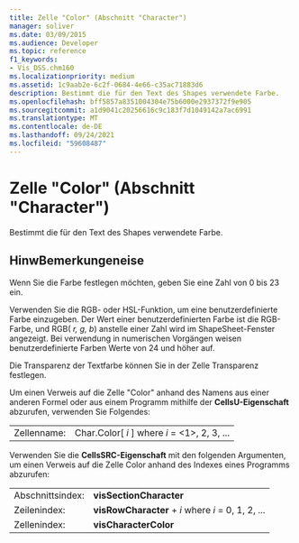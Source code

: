 ```yaml
---
title: Zelle "Color" (Abschnitt "Character")
manager: soliver
ms.date: 03/09/2015
ms.audience: Developer
ms.topic: reference
f1_keywords:
- Vis_DSS.chm160
ms.localizationpriority: medium
ms.assetid: 1c9aab2e-6c2f-0684-4e66-c35ac71883d6
description: Bestimmt die für den Text des Shapes verwendete Farbe.
ms.openlocfilehash: bff5857a8351004304e75b6000e2937372f9e905
ms.sourcegitcommit: a1d9041c20256616c9c183f7d1049142a7ac6991
ms.translationtype: MT
ms.contentlocale: de-DE
ms.lasthandoff: 09/24/2021
ms.locfileid: "59608487"
---
```

# <a name="color-cell-character-section"></a>Zelle "Color" (Abschnitt "Character")

Bestimmt die für den Text des Shapes verwendete Farbe.
  
## <a name="remarks"></a>HinwBemerkungeneise

Wenn Sie die Farbe festlegen möchten, geben Sie eine Zahl von 0 bis 23 ein.
  
Verwenden Sie die RGB- oder HSL-Funktion, um eine benutzerdefinierte Farbe einzugeben. Der Wert einer benutzerdefinierten Farbe ist die RGB-Farbe, und RGB( *r, g, b*) anstelle einer Zahl wird im ShapeSheet-Fenster angezeigt. Bei verwendung in numerischen Vorgängen weisen benutzerdefinierte Farben Werte von 24 und höher auf. 
  
Die Transparenz der Textfarbe können Sie in der Zelle Transparenz festlegen.
  
Um einen Verweis auf die Zelle "Color" anhand des Namens aus einer anderen Formel oder aus einem Programm mithilfe der **CellsU-Eigenschaft** abzurufen, verwenden Sie Folgendes: 
  
|||
|:-----|:-----|
|Zellenname:  <br/> |Char.Color[ *i*  ] where  *i*  = <1>, 2, 3, ...  <br/> |
   
Verwenden Sie die **CellsSRC-Eigenschaft** mit den folgenden Argumenten, um einen Verweis auf die Zelle Color anhand des Indexes eines Programms abzurufen: 
  
|||
|:-----|:-----|
|Abschnittsindex:  <br/> |**visSectionCharacter** <br/> |
|Zeilenindex:  <br/> |**visRowCharacter**  +   *i* where *i* = 0, 1, 2, ...  <br/> |
|Zellenindex:  <br/> |**visCharacterColor** <br/> |
   


